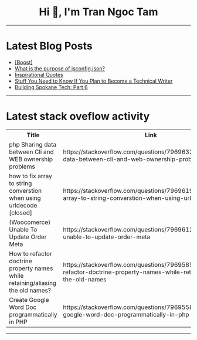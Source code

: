 <h1 align="center">Hi 👋, I'm Tran Ngoc Tam</h1>

---

# Latest Blog Posts 
<!-- BLOG-POST-LIST:START -->
- [[Boost]](https://dev.to/lucky-cyber3008/-170g)
- [What is the purpose of jsconfig.json?](https://dev.to/xnivaxhzne/what-is-the-purpose-of-jsconfigjson-4ob0)
- [Inspirational Quotes](https://dev.to/jruetas/inspirational-quotes-20mh)
- [Stuff You Need to Know If You Plan to Become a Technical Writer](https://dev.to/amoreno/stuff-you-need-to-know-if-you-plan-to-become-a-technical-writer-4oin)
- [Building Spokane Tech: Part 6](https://dev.to/spokanetech/building-spokane-tech-part-6-3jp1)
<!-- BLOG-POST-LIST:END -->

---

# Latest stack oveflow activity
<table>
  <tr><th>Title</th><th>Link</th></tr>
  <!-- STACKOVERFLOW:START --><tr><td>php Sharing data between Cli and WEB ownership problems</td><td>https://stackoverflow.com/questions/79696321/php-sharing-data-between-cli-and-web-ownership-problems</td></tr><tr><td>how to fix array to string converstion when using urldecode [closed]</td><td>https://stackoverflow.com/questions/79696194/how-to-fix-array-to-string-converstion-when-using-urldecode</td></tr><tr><td>&lpar;Woocomerce&rpar; Unable To Update Order Meta</td><td>https://stackoverflow.com/questions/79696125/woocomerce-unable-to-update-order-meta</td></tr><tr><td>How to refactor doctrine property names while retaining/aliasing the old names?</td><td>https://stackoverflow.com/questions/79695855/how-to-refactor-doctrine-property-names-while-retaining-aliasing-the-old-names</td></tr><tr><td>Create Google Word Doc programmatically in PHP</td><td>https://stackoverflow.com/questions/79695589/create-google-word-doc-programmatically-in-php</td></tr><!-- STACKOVERFLOW:END -->
</table>

---


